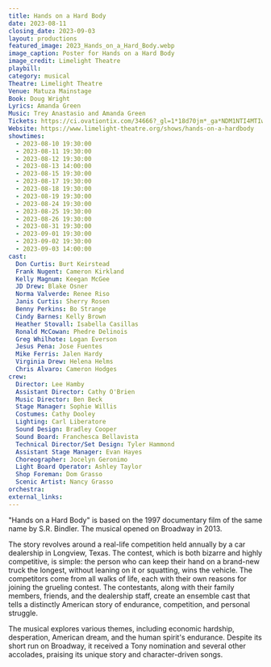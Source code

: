 ```yaml
---
title: Hands on a Hard Body
date: 2023-08-11
closing_date: 2023-09-03
layout: productions
featured_image: 2023_Hands_on_a_Hard_Body.webp
image_caption: Poster for Hands on a Hard Body
image_credit: Limelight Theatre
playbill: 
category: musical
Theatre: Limelight Theatre
Venue: Matuza Mainstage
Book: Doug Wright
Lyrics: Amanda Green
Music: Trey Anastasio and Amanda Green
Tickets: https://ci.ovationtix.com/34666?_gl=1*18d70jm*_ga*NDM1NTI4MTIwLjE2ODk5NjU0NjQ.*_ga_1T723BH96L*MTY5MTcyNTk1Ny4yLjEuMTY5MTcyNTk3MC40Ny4wLjA.
Website: https://www.limelight-theatre.org/shows/hands-on-a-hardbody
showtimes:
  - 2023-08-10 19:30:00
  - 2023-08-11 19:30:00
  - 2023-08-12 19:30:00
  - 2023-08-13 14:00:00
  - 2023-08-15 19:30:00
  - 2023-08-17 19:30:00
  - 2023-08-18 19:30:00
  - 2023-08-19 19:30:00
  - 2023-08-24 19:30:00
  - 2023-08-25 19:30:00
  - 2023-08-26 19:30:00
  - 2023-08-31 19:30:00
  - 2023-09-01 19:30:00
  - 2023-09-02 19:30:00
  - 2023-09-03 14:00:00
cast:
  Don Curtis: Burt Keirstead
  Frank Nugent: Cameron Kirkland
  Kelly Magnum: Keegan McGee
  JD Drew: Blake Osner
  Norma Valverde: Renee Riso
  Janis Curtis: Sherry Rosen
  Benny Perkins: Bo Strange
  Cindy Barnes: Kelly Brown
  Heather Stovall: Isabella Casillas
  Ronald McCowan: Phedre Delinois
  Greg Whilhote: Logan Everson
  Jesus Pena: Jose Fuentes
  Mike Ferris: Jalen Hardy
  Virginia Drew: Helena Helms
  Chris Alvaro: Cameron Hodges
crew:
  Director: Lee Hamby
  Assistant Director: Cathy O'Brien
  Music Director: Ben Beck
  Stage Manager: Sophie Willis
  Costumes: Cathy Dooley
  Lighting: Carl Liberatore
  Sound Design: Bradley Cooper
  Sound Board: Franchesca Bellavista
  Technical Director/Set Design: Tyler Hammond
  Assistant Stage Manager: Evan Hayes
  Choreographer: Jocelyn Geronimo
  Light Board Operator: Ashley Taylor
  Shop Foreman: Dom Grasso
  Scenic Artist: Nancy Grasso
orchestra:
external_links:
---
```

"Hands on a Hard Body" is based on the 1997 documentary film of the same name by S.R. Bindler. The musical opened on Broadway in 2013.

The story revolves around a real-life competition held annually by a car dealership in Longview, Texas. The contest, which is both bizarre and highly competitive, is simple: the person who can keep their hand on a brand-new truck the longest, without leaning on it or squatting, wins the vehicle. The competitors come from all walks of life, each with their own reasons for joining the grueling contest. The contestants, along with their family members, friends, and the dealership staff, create an ensemble cast that tells a distinctly American story of endurance, competition, and personal struggle.

The musical explores various themes, including economic hardship, desperation, American dream, and the human spirit's endurance. Despite its short run on Broadway, it received a Tony nomination and several other accolades, praising its unique story and character-driven songs.